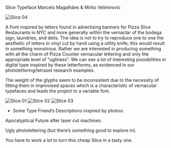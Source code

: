 Slice Typeface
Marcelo Magalhães & Mirko Velimirovic

![Slice 04](https://github.com/marcelommp/Slice/blob/master/images/slice04.png)

A Font inspired by letters found in advertising banners for Pizza Slice Restaurants in NYC and more generally within the vernaclar of the bodega sign, laundries, and delis. The idea is not to try to reproduce one to one the aesthetic of letters in vinyl cut by hand using a utility knife; this would result in something monstrous. Rather we are interested in producing something with all the charm of Pizza Counter vernacular lettering and only the appropriate level of “ugliness”. We can see a lot of interesting possibilities in digital type inspired by these letterforms, as evidenced in our photolettering/letraset research examples.The weight of the glyphs seem to be inconsistent due to the necessity of fitting them in improvised spaces which is a characteristic of vernacular typefaces and leads the project to a variable font.

![Slice 01](https://github.com/marcelommp/Slice/blob/master/images/slice01.jpg)
![Slice 02](https://github.com/marcelommp/Slice/blob/master/images/slice02.jpg)
![Slice 03](https://github.com/marcelommp/Slice/blob/master/images/slice3.jpg)

* Some Type Friend’s Descriptions inspired by photos: Apocalyptical Future after laser cut machines.Ugly photolettering (but there’s something good to explore in).You have to work a lot to turn this cheap Slice in a tasty one.